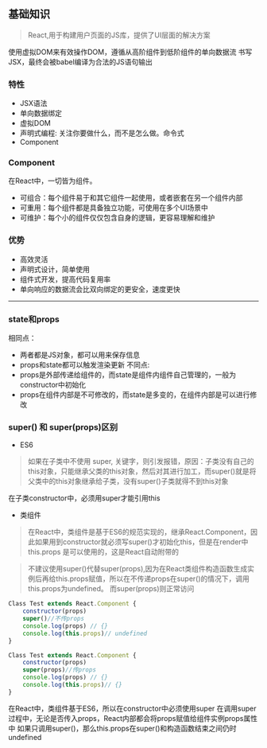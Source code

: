 ## 基础知识

> React,用于构建用户页面的JS库，提供了UI层面的解决方案

使用虚拟DOM来有效操作DOM，遵循从高阶组件到低阶组件的单向数据流
书写JSX，最终会被babel编译为合法的JS语句输出

### 特性
- JSX语法
- 单向数据绑定
- 虚拟DOM
- 声明式编程: 关注你要做什么，而不是怎么做。命令式
- Component


### Component
在React中，一切皆为组件。

- 可组合：每个组件易于和其它组件一起使用，或者嵌套在另一个组件内部
- 可重用：每个组件都是具备独立功能，可使用在多个UI场景中
- 可维护：每个小的组件仅仅包含自身的逻辑，更容易理解和维护

### 优势
- 高效灵活
- 声明式设计，简单使用
- 组件式开发，提高代码复用率
- 单向响应的数据流会比双向绑定的更安全，速度更快

---
### state和props
相同点：
- 两者都是JS对象，都可以用来保存信息
- props和state都可以触发渲染更新
不同点:
- props是外部传递给组件的，而state是组件内组件自己管理的，一般为constructor中初始化
- props在组件内部是不可修改的，而state是多变的，在组件内部是可以进行修改

### super() 和 super(props)区别
- ES6
> 如果在子类中不使用 super, 关键字，则引发报错，原因：子类没有自己的this对象，只能继承父类的this对象，然后对其进行加工，而super()就是将父类中的this对象继承给子类，没有super()子类就得不到this对象

在子类constructor中，必须用super才能引用this

- 类组件
> 在React中，类组件是基于ES6的规范实现的，继承React.Component，因此如果用到constructor就必须写super()才初始化this，但是在render中 this.props 是可以使用的，这是React自动附带的

>不建议使用super()代替super(props),因为在React类组件构造函数生成实例后再给this.props赋值，所以在不传递props在super()的情况下，调用this.props为undefined。 而super(props)则正常访问

```js
Class Test extends React.Component { 
    constructor(props)
    super()//不传props
    console.log(props) // {}
    console.log(this.props)// undefined
}

Class Test extends React.Component { 
    constructor(props)
    super(props)//传props
    console.log(props) // {}
    console.log(this.props)// {}
}
```
在React中，类组件基于ES6，所以在constructor中必须使用super
在调用super过程中，无论是否传入props，React内部都会将props赋值给组件实例props属性中
如果只调用super()，那么this.props在super()和构造函数结束之间仍时undefined
